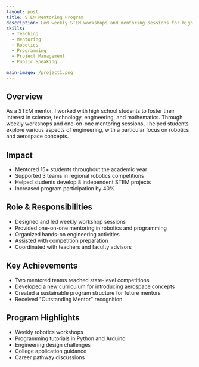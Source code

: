 ```yaml
---
layout: post
title: STEM Mentoring Program
description: Led weekly STEM workshops and mentoring sessions for high school students, focusing on robotics, programming, and aerospace engineering concepts. Helped students develop their own projects and prepare for competitions.
skills: 
  - Teaching
  - Mentoring
  - Robotics
  - Programming
  - Project Management
  - Public Speaking

main-image: /project1.png
---
```


## Overview
As a STEM mentor, I worked with high school students to foster their interest in science, technology, engineering, and mathematics. Through weekly workshops and one-on-one mentoring sessions, I helped students explore various aspects of engineering, with a particular focus on robotics and aerospace concepts.

## Impact
- Mentored 15+ students throughout the academic year
- Supported 3 teams in regional robotics competitions
- Helped students develop 8 independent STEM projects
- Increased program participation by 40%

## Role & Responsibilities
- Designed and led weekly workshop sessions
- Provided one-on-one mentoring in robotics and programming
- Organized hands-on engineering activities
- Assisted with competition preparation
- Coordinated with teachers and faculty advisors

## Key Achievements
- Two mentored teams reached state-level competitions
- Developed a new curriculum for introducing aerospace concepts
- Created a sustainable program structure for future mentors
- Received "Outstanding Mentor" recognition

## Program Highlights
- Weekly robotics workshops
- Programming tutorials in Python and Arduino
- Engineering design challenges
- College application guidance
- Career pathway discussions
